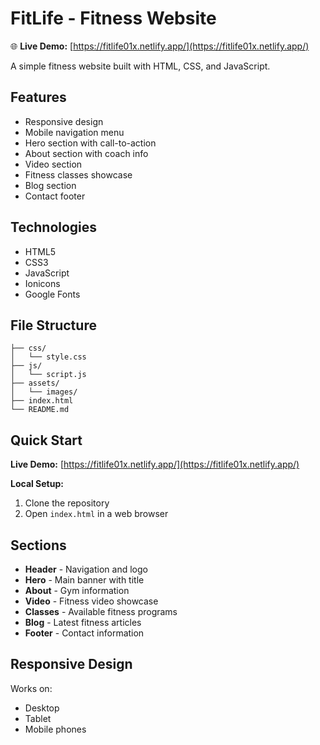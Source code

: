 # FitLife - Fitness Website

🌐 **Live Demo:** [https://fitlife01x.netlify.app/](https://fitlife01x.netlify.app/)

A simple fitness website built with HTML, CSS, and JavaScript.

## Features

- Responsive design
- Mobile navigation menu
- Hero section with call-to-action
- About section with coach info
- Video section
- Fitness classes showcase
- Blog section
- Contact footer

## Technologies

- HTML5
- CSS3
- JavaScript
- Ionicons
- Google Fonts

## File Structure

```
├── css/
│   └── style.css
├── js/
│   └── script.js
├── assets/
│   └── images/
├── index.html
└── README.md
```

## Quick Start

**Live Demo:** [https://fitlife01x.netlify.app/](https://fitlife01x.netlify.app/)

**Local Setup:**
1. Clone the repository
2. Open `index.html` in a web browser

## Sections

- **Header** - Navigation and logo
- **Hero** - Main banner with title
- **About** - Gym information
- **Video** - Fitness video showcase
- **Classes** - Available fitness programs
- **Blog** - Latest fitness articles
- **Footer** - Contact information

## Responsive Design

Works on:
- Desktop
- Tablet
- Mobile phones